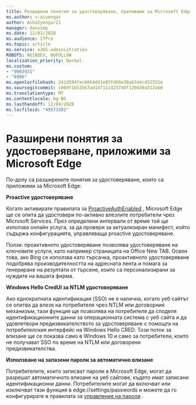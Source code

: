 ```yaml
---
title: Разширени понятия за удостоверяване, приложими за Microsoft Edge
ms.author: v-aiyengar
author: AshaIyengar21
manager: dansimp
ms.date: 12/03/2020
ms.audience: ITPro
ms.topic: article
ms.service: o365-administration
ROBOTS: NOINDEX, NOFOLLOW
localization_priority: Normal
ms.custom:
- "9003931"
- "6986"
ms.openlocfilehash: 241d594fac6664dd1e85fd60e30a6344c432555e
ms.sourcegitcommit: c069f1b53567ad14711c423740f120439a312a60
ms.translationtype: MT
ms.contentlocale: bg-BG
ms.lasthandoff: 12/04/2020
ms.locfileid: "49573281"
---
```

# <a name="advanced-authentication-concepts-applicable-to-microsoft-edge"></a>Разширени понятия за удостоверяване, приложими за Microsoft Edge

По-долу са разширените понятия за удостоверяване, които са приложими за Microsoft Edge:

**Proactive удостоверяване**

Когато активирате правилата за [ProactiveAuthEnabled](https://go.microsoft.com/fwlink/?linkid=2134621) , Microsoft Edge ще се опита да удостовери по-активно влезлите потребители чрез Microsoft Services. През определени интервали от време той ще използва онлайн услуга, за да провери за актуализиран манифест, който съдържа конфигурацията, управляваща proactive удостоверяване.

Ползи: проактивното удостоверяване позволява удостоверяване на ключовите услуги, като например страницата на Office New TAB. Освен това, ако Bing се използва като търсачка, проактивното удостоверяване подобрява производителността на адресната лента и помага за генериране на резултати от търсене, които са персонализирани за нуждите на вашата фирма.

**Windows Hello CredUI за NTLM удостоверяване**

Ако еднократната идентификация (SSO) не е налична, когато уеб сайтът се опитва да влезе на потребителя чрез NTLM или договорния механизъм, тази функция ще позволява на потребителя да споделя идентификационните данни за операционната система с уеб сайта и да удовлетвори предизвикателството за удостоверяване с помощта на потребителския интерфейс на Windows Hello CRED. Този поток за влизане ще се показва само в Windows 10 и само за потребители, които не получават SSO по време на NTLM или договорени предизвикателства.

**Използване на запазени пароли за автоматично влизане**

Потребителите, които записват пароли в Microsoft Edge, могат да разрешат автоматичното влизане на уеб сайтове, където имат записани идентификационни данни. Потребителите могат да включват или изключват тази функция в edge://settings/passwords и можете да го конфигурирате в правилата за [управление на пароли](https://go.microsoft.com/fwlink/?linkid=2134622) .
